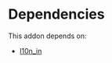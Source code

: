 # Dependencies

This addon depends on:

- [l10n_in](https://github.com/bringout/oca-ocb-l10n_asia-pacific)
